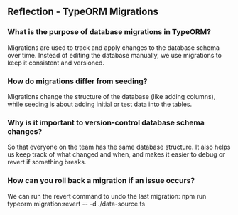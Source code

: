 ## Reflection - TypeORM Migrations

### What is the purpose of database migrations in TypeORM?

Migrations are used to track and apply changes to the database schema over time. Instead of editing the database manually, we use migrations to keep it consistent and versioned.

### How do migrations differ from seeding?

Migrations change the structure of the database (like adding columns), while seeding is about adding initial or test data into the tables.

### Why is it important to version-control database schema changes?

So that everyone on the team has the same database structure. It also helps us keep track of what changed and when, and makes it easier to debug or revert if something breaks.

### How can you roll back a migration if an issue occurs?

We can run the revert command to undo the last migration:
npm run typeorm migration:revert -- -d ./data-source.ts
